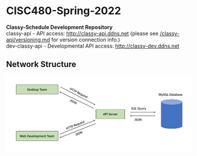 # CISC480-Spring-2022
**Classy-Schedule Development Repository**
</br>
classy-api - API access: http://classy-api.ddns.net (please see [/classy-api/versioning.md](docs) for version connection info.)
</br>
dev-classy-api - Developmental API access: http://classy-dev.ddns.net

## Network Structure
![Alt text](docs/network-layout.png?raw=true "Network Layout")

